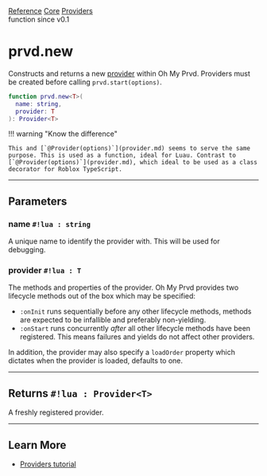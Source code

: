 <div class="ompdoc-reference-breadcrumbs">
<a href="../../../">Reference</a>
<a href="../../">Core</a>
<a href="../">Providers</a>
</div>

<div class="ompdoc-reference-tags">
<span>function</span>
<span>since v0.1</span>
</div>

# prvd.new

Constructs and returns a new [provider](../types/provider.md) within Oh My Prvd. Providers must be
created before calling `prvd.start(options)`.

```Lua
function prvd.new<T>(
  name: string,
  provider: T
): Provider<T>
```

!!! warning "Know the difference"

    This and [`@Provider(options)`](provider.md) seems to serve the same
    purpose. This is used as a function, ideal for Luau. Contrast to
    [`@Provider(options)`](provider.md), which ideal to be used as a class
    decorator for Roblox TypeScript.

---

## Parameters

### name `#!lua : string`

A unique name to identify the provider with. This will be used for debugging.

### provider `#!lua : T`

The methods and properties of the provider. Oh My Prvd provides two lifecycle
methods out of the box which may be specified:

- `:onInit` runs sequentially before any other lifecycle methods, methods are
  expected to be infallible and preferably non-yielding.
- `:onStart` runs concurrently *after* all other lifecycle methods have been
  registered. This means failures and yields do not affect other providers.

In addition, the provider may also specify a `loadOrder` property which
dictates when the provider is loaded, defaults to one.

---

## Returns `#!lua : Provider<T>`

A freshly registered provider.

---

## Learn More

- [Providers tutorial](../../../tutorials/fundamentals/providers.md)
